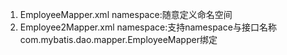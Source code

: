 1. EmployeeMapper.xml 
    namespace:随意定义命名空间
2. Employee2Mapper.xml
     namespace:支持namespace与接口名称com.mybatis.dao.mapper.EmployeeMapper绑定